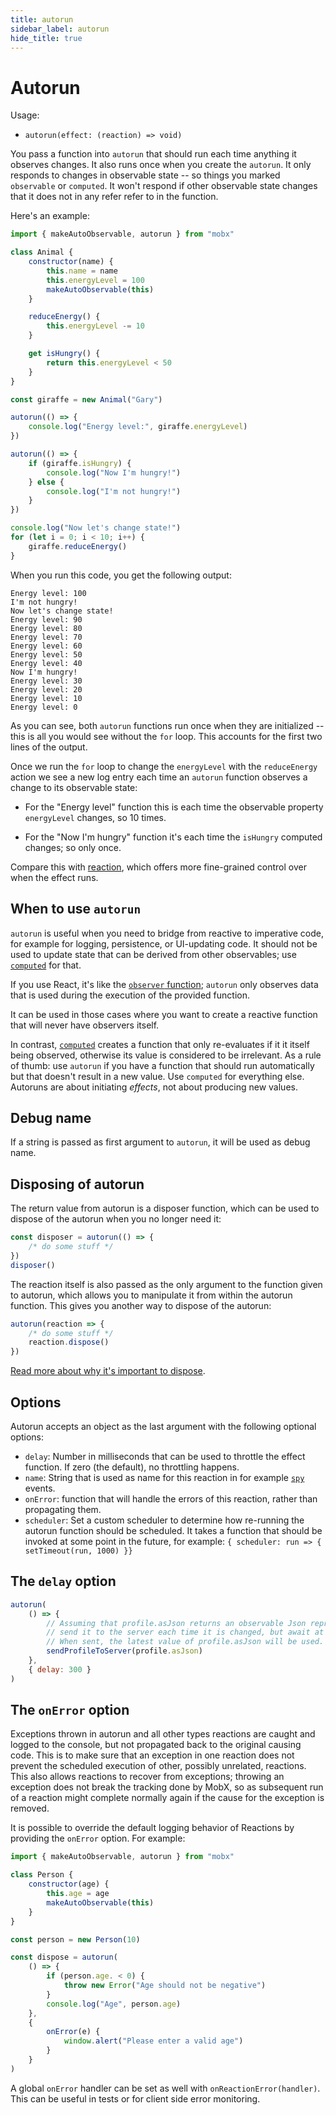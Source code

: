 ```yaml
---
title: autorun
sidebar_label: autorun
hide_title: true
---
```


# Autorun

Usage:

-   `autorun(effect: (reaction) => void)`

You pass a function into `autorun` that should run each time anything it observes changes. It also runs once when you create the `autorun`. It only responds to changes in observable state -- so things you marked `observable` or `computed`. It won't
respond if other observable state changes that it does not in any refer refer
to in the function.

Here's an example:

```javascript
import { makeAutoObservable, autorun } from "mobx"

class Animal {
    constructor(name) {
        this.name = name
        this.energyLevel = 100
        makeAutoObservable(this)
    }

    reduceEnergy() {
        this.energyLevel -= 10
    }

    get isHungry() {
        return this.energyLevel < 50
    }
}

const giraffe = new Animal("Gary")

autorun(() => {
    console.log("Energy level:", giraffe.energyLevel)
})

autorun(() => {
    if (giraffe.isHungry) {
        console.log("Now I'm hungry!")
    } else {
        console.log("I'm not hungry!")
    }
})

console.log("Now let's change state!")
for (let i = 0; i < 10; i++) {
    giraffe.reduceEnergy()
}
```

When you run this code, you get the following output:

```
Energy level: 100
I'm not hungry!
Now let's change state!
Energy level: 90
Energy level: 80
Energy level: 70
Energy level: 60
Energy level: 50
Energy level: 40
Now I'm hungry!
Energy level: 30
Energy level: 20
Energy level: 10
Energy level: 0
```

As you can see, both `autorun` functions run once when they are initialized --
this is all you would see without the `for` loop. This accounts for the
first two lines of the output.

Once we run the `for` loop to change the `energyLevel` with the `reduceEnergy`
action we see a new log entry each time an `autorun` function observes a
change to its observable state:

-   For the "Energy level" function this is each time the observable property `energyLevel` changes, so 10 times.

-   For the "Now I'm hungry" function it's each time the `isHungry` computed
    changes; so only once.

Compare this with [reaction](reaction.md), which offers more fine-grained control over when the effect runs.

## When to use `autorun`

`autorun` is useful when you need to bridge from reactive to imperative code, for
example for logging, persistence, or UI-updating code. It should not be used to update state that can be derived from other observables; use [`computed`](computed.md) for that.

If you use React, it's like the [`observer` function](../react/react-integration.md); `autorun` only observes data that is used during the execution of the provided function.

It can be used in those cases where you want to create a reactive function that will never have observers itself.

In contrast, [`computed`](computed.md) creates a function that only re-evaluates if it it itself being observed, otherwise its value is considered to be irrelevant.
As a rule of thumb: use `autorun` if you have a function that should run automatically but that doesn't result in a new value.
Use `computed` for everything else. Autoruns are about initiating _effects_, not about producing new values.

## Debug name

If a string is passed as first argument to `autorun`, it will be used as debug name.

## Disposing of autorun

The return value from autorun is a disposer function, which can be used to dispose of the autorun when you no longer need it:

```javascript
const disposer = autorun(() => {
    /* do some stuff */
})
disposer()
```

The reaction itself is also passed as the only argument to the function given to autorun, which allows you to manipulate it from within the autorun function. This
gives you another way to dispose of the autorun:

```javascript
autorun(reaction => {
    /* do some stuff */
    reaction.dispose()
})
```

[Read more about why it's important to dispose](../best/dispose-reactions).

## Options

Autorun accepts an object as the last argument with the following optional options:

-   `delay`: Number in milliseconds that can be used to throttle the effect function. If zero (the default), no throttling happens.
-   `name`: String that is used as name for this reaction in for example [`spy`](spy.md) events.
-   `onError`: function that will handle the errors of this reaction, rather than propagating them.
-   `scheduler`: Set a custom scheduler to determine how re-running the autorun function should be scheduled. It takes a function that should be invoked at some point in the future, for example: `{ scheduler: run => { setTimeout(run, 1000) }}`

## The `delay` option

```javascript
autorun(
    () => {
        // Assuming that profile.asJson returns an observable Json representation of profile,
        // send it to the server each time it is changed, but await at least 300 milliseconds before sending it.
        // When sent, the latest value of profile.asJson will be used.
        sendProfileToServer(profile.asJson)
    },
    { delay: 300 }
)
```

## The `onError` option

Exceptions thrown in autorun and all other types reactions are caught and logged to the console, but not propagated back to the original causing code.
This is to make sure that an exception in one reaction does not prevent the scheduled execution of other, possibly unrelated, reactions.
This also allows reactions to recover from exceptions; throwing an exception does not break the tracking done by MobX, so as subsequent run of a reaction might complete normally again if the cause for the exception is removed.

It is possible to override the default logging behavior of Reactions by providing the `onError` option. For example:

```javascript
import { makeAutoObservable, autorun } from "mobx"

class Person {
    constructor(age) {
        this.age = age
        makeAutoObservable(this)
    }
}

const person = new Person(10)

const dispose = autorun(
    () => {
        if (person.age. < 0) {
            throw new Error("Age should not be negative")
        }
        console.log("Age", person.age)
    },
    {
        onError(e) {
            window.alert("Please enter a valid age")
        }
    }
)
```

A global `onError` handler can be set as well with `onReactionError(handler)`. This can be useful in tests or for client side error monitoring.
